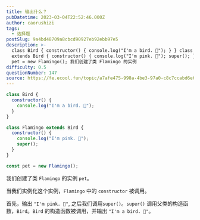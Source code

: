```yaml
---
title: 输出什么？
pubDatetime: 2023-03-04T22:52:46.000Z
author: caorushizi
tags:
  - 选择题
postSlug: 9a4bd48709a8cbcd90927eb92ebb97e5
description: >-
  class Bird { constructor() { console.log("I'm a bird. 🦢"); } } class Flamingo
  extends Bird { constructor() { console.log("I'm pink. 🌸"); super(); } } const
  pet = new Flamingo(); 我们创建了类 Flamingo 的实例
difficulty: 0.5
questionNumber: 147
source: https://fe.ecool.fun/topic/a7afe475-998a-4be3-97a0-c8c7ccabd6e6
---
```


```javascript
class Bird {
  constructor() {
    console.log("I'm a bird. 🦢");
  }
}

class Flamingo extends Bird {
  constructor() {
    console.log("I'm pink. 🌸");
    super();
  }
}

const pet = new Flamingo();
```

我们创建了类 `Flamingo` 的实例 `pet`。

当我们实例化这个实例，`Flamingo` 中的 `constructor` 被调用。

首先，输出 `"I'm pink. 🌸"`, 之后我们调用`super()`。`super()` 调用父类的构造函数，`Bird`。`Bird` 的构造函数被调用，并输出 `"I'm a bird. 🦢"`。
